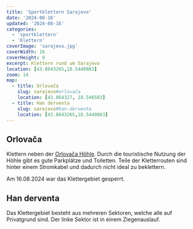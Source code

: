 ```yaml
---
title: 'Sportklettern Sarajevo'
date: '2024-08-16'
updated: '2024-08-16'
categories:
  - 'sportklettern'
  - 'Klettern'
coverImage: 'sarajevo.jpg'
coverWidth: 16
coverHeight: 9
excerpt: Klettern rund um Sarajevo
location: [43.8643265,18.5440083]
zoom: 14
map:
  - title: Orlovača
    slug: sarajevo#orlovača
    location: [43.864327, 18.546583]
  - title: Han derventa
    slug: sarajevo#han-derventa
    location: [43.8643265,18.5440083]
---
```


## Orlovača

Klettern neben der [Orlovača Höhle](https://de.wikipedia.org/wiki/Tropfsteinh%C3%B6hle_Orlova%C4%8Da). Durch die touristische Nutzung der Höhle gibt es gute Parkplätze und Toiletten. Teile der Kletterrouten sind hinter einem Stromkabel und dadurch nicht ideal zu beklettern. 

Am 16.08.2024 war das Klettergebiet gesperrt.

## Han derventa
Das Klettergebiet besteht aus mehreren Sektoren, welche alle auf Privatgrund sind. Der linke Sektor ist in einem Ziegenauslauf.